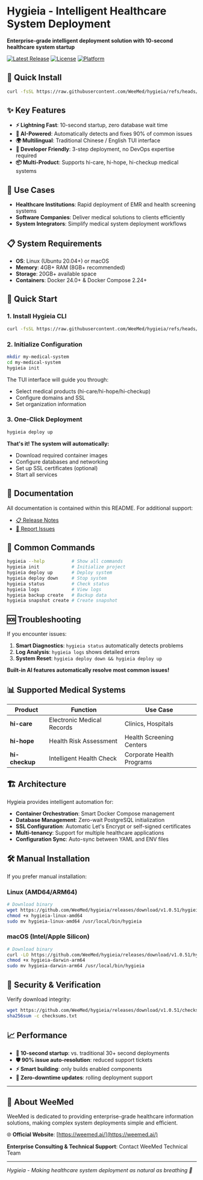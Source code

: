 # Hygieia - Intelligent Healthcare System Deployment

**Enterprise-grade intelligent deployment solution with 10-second healthcare system startup**

[![Latest Release](https://img.shields.io/badge/release-v1.0.51-green.svg)](https://github.com/WeeMed/hygieia/releases/latest)
[![License](https://img.shields.io/badge/license-MIT-blue.svg)](https://github.com/WeeMed/hygieia)
[![Platform](https://img.shields.io/badge/platform-Linux%20%7C%20macOS-lightgrey.svg)](https://github.com/WeeMed/hygieia/releases)

## 🚀 Quick Install

```bash
curl -fsSL https://raw.githubusercontent.com/WeeMed/hygieia/refs/heads/main/install.sh | sudo bash
```

## ✨ Key Features

- **⚡ Lightning Fast**: 10-second startup, zero database wait time
- **🧠 AI-Powered**: Automatically detects and fixes 90% of common issues
- **🌍 Multilingual**: Traditional Chinese / English TUI interface
- **🔧 Developer Friendly**: 3-step deployment, no DevOps expertise required
- **📦 Multi-Product**: Supports hi-care, hi-hope, hi-checkup medical systems

## 🎯 Use Cases

- **Healthcare Institutions**: Rapid deployment of EMR and health screening systems
- **Software Companies**: Deliver medical solutions to clients efficiently
- **System Integrators**: Simplify medical system deployment workflows

## 📋 System Requirements

- **OS**: Linux (Ubuntu 20.04+) or macOS
- **Memory**: 4GB+ RAM (8GB+ recommended)
- **Storage**: 20GB+ available space
- **Containers**: Docker 24.0+ & Docker Compose 2.24+

## 🚀 Quick Start

### 1. Install Hygieia CLI

```bash
curl -fsSL https://raw.githubusercontent.com/WeeMed/hygieia/refs/heads/main/install.sh | sudo bash
```

### 2. Initialize Configuration

```bash
mkdir my-medical-system
cd my-medical-system
hygieia init
```

The TUI interface will guide you through:

- Select medical products (hi-care/hi-hope/hi-checkup)
- Configure domains and SSL
- Set organization information

### 3. One-Click Deployment

```bash
hygieia deploy up
```

**That's it! The system will automatically:**

- Download required container images
- Configure databases and networking
- Set up SSL certificates (optional)
- Start all services

## 📖 Documentation

All documentation is contained within this README. For additional support:

- [📋 Release Notes](https://github.com/WeeMed/hygieia/releases/latest)
- [🐛 Report Issues](https://github.com/WeeMed/hygieia/issues)

## 🔧 Common Commands

```bash
hygieia --help          # Show all commands
hygieia init            # Initialize project
hygieia deploy up       # Deploy system
hygieia deploy down     # Stop system
hygieia status          # Check status
hygieia logs            # View logs
hygieia backup create   # Backup data
hygieia snapshot create # Create snapshot
```

## 🆘 Troubleshooting

If you encounter issues:

1. **Smart Diagnostics**: `hygieia status` automatically detects problems
2. **Log Analysis**: `hygieia logs` shows detailed errors
3. **System Reset**: `hygieia deploy down && hygieia deploy up`

**Built-in AI features automatically resolve most common issues!**

## 📊 Supported Medical Systems

| Product        | Function                   | Use Case                  |
| -------------- | -------------------------- | ------------------------- |
| **hi-care**    | Electronic Medical Records | Clinics, Hospitals        |
| **hi-hope**    | Health Risk Assessment     | Health Screening Centers  |
| **hi-checkup** | Intelligent Health Check   | Corporate Health Programs |

## 🏗️ Architecture

Hygieia provides intelligent automation for:

- **Container Orchestration**: Smart Docker Compose management
- **Database Management**: Zero-wait PostgreSQL initialization
- **SSL Configuration**: Automatic Let's Encrypt or self-signed certificates
- **Multi-tenancy**: Support for multiple healthcare applications
- **Configuration Sync**: Auto-sync between YAML and ENV files

## 🛠️ Manual Installation

If you prefer manual installation:

### Linux (AMD64/ARM64)

```bash
# Download binary
wget https://github.com/WeeMed/hygieia/releases/download/v1.0.51/hygieia-linux-amd64
chmod +x hygieia-linux-amd64
sudo mv hygieia-linux-amd64 /usr/local/bin/hygieia
```

### macOS (Intel/Apple Silicon)

```bash
# Download binary
curl -LO https://github.com/WeeMed/hygieia/releases/download/v1.0.51/hygieia-darwin-arm64
chmod +x hygieia-darwin-arm64
sudo mv hygieia-darwin-arm64 /usr/local/bin/hygieia
```

## 🔐 Security & Verification

Verify download integrity:

```bash
wget https://github.com/WeeMed/hygieia/releases/download/v1.0.51/checksums.txt
sha256sum -c checksums.txt
```

## 📈 Performance

- **🚀 10-second startup**: vs. traditional 30+ second deployments
- **🛡️ 90% issue auto-resolution**: reduced support tickets
- **⚡ Smart building**: only builds enabled components
- **🔄 Zero-downtime updates**: rolling deployment support

---

## 🏢 About WeeMed

WeeMed is dedicated to providing enterprise-grade healthcare information solutions, making complex system deployments simple and efficient.

🌐 **Official Website**: [https://weemed.ai/](https://weemed.ai/)

**Enterprise Consulting & Technical Support**: Contact WeeMed Technical Team

---

_Hygieia - Making healthcare system deployment as natural as breathing 🌟_
